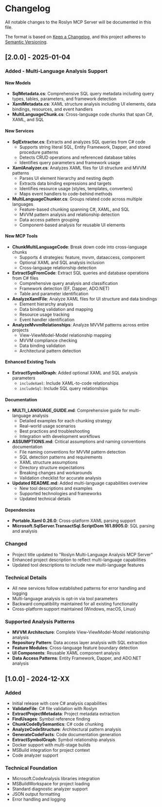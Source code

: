# Changelog

All notable changes to the Roslyn MCP Server will be documented in this file.

The format is based on [Keep a Changelog](https://keepachangelog.com/en/1.0.0/),
and this project adheres to [Semantic Versioning](https://semver.org/spec/v2.0.0.html).

## [2.0.0] - 2025-01-04

### Added - Multi-Language Analysis Support

#### New Models
- **SqlMetadata.cs**: Comprehensive SQL query metadata including query types, tables, parameters, and framework detection
- **XamlMetadata.cs**: XAML structure analysis including UI elements, data bindings, resources, and event handlers
- **MultiLanguageChunk.cs**: Cross-language code chunks that span C#, XAML, and SQL

#### New Services
- **SqlExtractor.cs**: Extracts and analyzes SQL queries from C# code
  - Supports string literal SQL, Entity Framework, Dapper, and stored procedure patterns
  - Detects CRUD operations and referenced database tables
  - Identifies query parameters and framework usage
- **XamlAnalyzer.cs**: Analyzes XAML files for UI structure and MVVM patterns
  - Parses UI element hierarchy and nesting depth
  - Extracts data binding expressions and targets
  - Identifies resource usage (styles, templates, converters)
  - Maps event handlers to code-behind methods
- **MultiLanguageChunker.cs**: Groups related code across multiple languages
  - Feature-based chunking spanning C#, XAML, and SQL
  - MVVM pattern analysis and relationship detection
  - Data access pattern grouping
  - Component-based analysis for reusable UI elements

#### New MCP Tools
- **ChunkMultiLanguageCode**: Break down code into cross-language chunks
  - Supports 4 strategies: feature, mvvm, dataaccess, component
  - Optional XAML and SQL analysis inclusion
  - Cross-language relationship detection
- **ExtractSqlFromCode**: Extract SQL queries and database operations from C# files
  - Comprehensive query analysis and classification
  - Framework detection (EF, Dapper, ADO.NET)
  - Table and parameter identification
- **AnalyzeXamlFile**: Analyze XAML files for UI structure and data bindings
  - Element hierarchy analysis
  - Data binding validation and mapping
  - Resource usage tracking
  - Event handler identification
- **AnalyzeMvvmRelationships**: Analyze MVVM patterns across entire projects
  - View-ViewModel-Model relationship mapping
  - MVVM compliance checking
  - Data binding validation
  - Architectural pattern detection

#### Enhanced Existing Tools
- **ExtractSymbolGraph**: Added optional XAML and SQL analysis parameters
  - `includeXaml`: Include XAML-to-code relationships
  - `includeSql`: Include SQL query relationships

#### Documentation
- **MULTI_LANGUAGE_GUIDE.md**: Comprehensive guide for multi-language analysis
  - Detailed examples for each chunking strategy
  - Real-world usage scenarios
  - Best practices and troubleshooting
  - Integration with development workflows
- **ASSUMPTIONS.md**: Critical assumptions and naming conventions documentation
  - File naming conventions for MVVM pattern detection
  - SQL detection patterns and requirements
  - XAML structure assumptions
  - Directory structure expectations
  - Breaking changes and workarounds
  - Validation checklist for accurate analysis
- **Updated README.md**: Added multi-language capabilities overview
  - New tool descriptions and examples
  - Supported technologies and frameworks
  - Updated technical details

#### Dependencies
- **Portable.Xaml 0.26.0**: Cross-platform XAML parsing support
- **Microsoft.SqlServer.TransactSql.ScriptDom 161.8905.0**: SQL parsing and analysis

### Changed
- Project title updated to "Roslyn Multi-Language Analysis MCP Server"
- Enhanced project description to reflect multi-language capabilities
- Updated tool descriptions to include new multi-language features

### Technical Details
- All new services follow established patterns for error handling and logging
- Multi-language analysis is opt-in via tool parameters
- Backward compatibility maintained for all existing functionality
- Cross-platform support maintained (Windows, macOS, Linux)

### Supported Analysis Patterns
- **MVVM Architecture**: Complete View-ViewModel-Model relationship analysis
- **Repository Pattern**: Data access layer analysis with SQL extraction
- **Feature Modules**: Cross-language feature boundary detection
- **UI Components**: Reusable XAML component analysis
- **Data Access Patterns**: Entity Framework, Dapper, and ADO.NET analysis

## [1.0.0] - 2024-12-XX

### Added
- Initial release with core C# analysis capabilities
- **ValidateFile**: C# file validation with Roslyn
- **ExtractProjectMetadata**: Project metadata extraction
- **FindUsages**: Symbol reference finding
- **ChunkCodeBySemantics**: C# code chunking
- **AnalyzeCodeStructure**: Architectural pattern analysis
- **GenerateCodeFacts**: Code documentation generation
- **ExtractSymbolGraph**: Symbol relationship analysis
- Docker support with multi-stage builds
- MSBuild integration for project context
- Code analyzer support

### Technical Foundation
- Microsoft.CodeAnalysis libraries integration
- MSBuildWorkspace for project loading
- Standard diagnostic analyzer support
- JSON output formatting
- Error handling and logging
